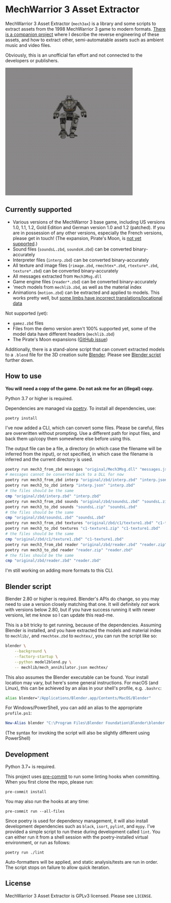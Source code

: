 # MechWarrior 3 Asset Extractor

MechWarrior 3 Asset Extractor (`mech3ax`) is a library and some scripts to extract assets from the 1998 MechWarrior 3 game to modern formats. [There is a companion project](https://github.com/tobywf/mech3re) where I describe the reverse engineering of these assets, and how to extract other, semi-automatable assets such as ambient music and video files.

Obviously, this is an unofficial fan effort and not connected to the developers or publishers.

[![The Annihilator 'Mech running](.github/mech_annihilator_run.gif)](https://imgur.com/a/H5pB1Vd)

## Currently supported

- Various versions of the MechWarror 3 base game, including US versions 1.0, 1.1, 1.2, Gold Edition and German version 1.0 and 1.2 (patched). If you are in possession of any other versions, especially the French versions, please get in touch! (The expansion, Pirate's Moon, is [not yet supported](https://github.com/tobywf/mech3ax/issues/1).)
- Sound files (`soundsL.zbd`, `soundsH.zbd`) can be converted binary-accurately
- Interpreter files (`interp.zbd`) can be converted binary-accurately
- All texture and image files (`rimage.zbd`, `rmechtex*.zbd`, `rtexture*.zbd`, `texture*.zbd`) can be converted binary-accurately
- All messages extracted from `Mech3Msg.dll`
- Game engine files (`reader*.zbd`) can be converted binary-accurately
- 'mech models from `mechlib.zbd`, as well as the material index
- Animations (`motion.zbd`) can be extracted and applied to models. This works pretty well, but [some limbs have incorrect translations/locational data](https://github.com/tobywf/mech3ax/issues/2)

Not supported (yet):

- `gamez.zbd` files
- Files from the demo version aren't 100% supported yet, some of the model data have different headers (`mechlib.zbd`)
- The Pirate's Moon expansions ([GitHub issue](https://github.com/tobywf/mech3ax/issues/1))

Additionally, there is a stand-alone script that can convert extracted models to a `.blend` file for the 3D creation suite [Blender](https://www.blender.org/). Please see [Blender script](#blender-script) further down.

## How to use

**You will need a copy of the game. Do not ask me for an (illegal) copy.**

Python 3.7 or higher is required.

Dependencies are managed via [poetry](https://python-poetry.org/). To install all dependencies, use:

```
poetry install
```

I've now added a CLI, which can convert some files. Please be careful, files are overwritten without prompting. Use a different path for input files, and back them up/copy them somewhere else before using this.

The output file can be a file, a directory (in which case the filename will be inferred from the input), or not specified, in which case the filename is inferred and the current directory is used.

```bash
poetry run mech3_from_zbd messages "original/Mech3Msg.dll" "messages.json"
# messages cannot be converted back to a DLL for now
poetry run mech3_from_zbd interp "original/zbd/interp.zbd" "interp.json"
poetry run mech3_to_zbd interp "interp.json" "interp.zbd"
# the files should be the same
cmp "original/zbd/interp.zbd" "interp.zbd"
poetry run mech3_from_zbd sounds "original/zbd/soundsL.zbd" "soundsL.zip"
poetry run mech3_to_zbd sounds "soundsL.zip" "soundsL.zbd"
# the files should be the same
cmp "original/zbd/soundsL.zbd" "soundsL.zbd"
poetry run mech3_from_zbd textures "original/zbd/c1/texture1.zbd" "c1-texture1.zip"
poetry run mech3_to_zbd textures "c1-texture1.zip" "c1-texture1.zbd"
# the files should be the same
cmp "original/zbd/c1/texture1.zbd" "c1-texture1.zbd"
poetry run mech3_from_zbd reader "original/zbd/reader.zbd" "reader.zip"
poetry run mech3_to_zbd reader "reader.zip" "reader.zbd"
# the files should be the same
cmp "original/zbd/reader.zbd" "reader.zbd"
```

I'm still working on adding more formats to this CLI.

## Blender script

Blender 2.80 or higher is required. Blender's APIs do change, so you may need to use a version closely matching that one. It will definitely *not* work with versions below 2.80, but if you have success running it with newer versions, let me know so I can update this read-me.

This is a bit tricky to get running, because of the dependencies. Assuming Blender is installed, and you have extracted the models and material index to `mechlib/`, and `rmechtex.zbd` to `mechtex/`, you can run the script like so:

```bash
blender \
    --background \
    --factory-startup \
    --python model2blend.py \
    -- mechlib/mech_annihilator.json mechtex/
```

This also assumes the Blender executable can be found. Your install location may vary, but here's some general instructions. For macOS (and Linux), this can be achieved by an alias in your shell's profile, e.g. `.bashrc`:

```bash
alias blender="/Applications/Blender.app/Contents/MacOS/Blender"
```

For Windows/PowerShell, you can add an alias to the appropriate `profile.ps1`:

```powershell
New-Alias blender "C:\Program Files\Blender Foundation\Blender\blender.exe"
```

(The syntax for invoking the script will also be slightly different using PowerShell)

## Development

Python 3.7+ is required.

This project uses [pre-commit](https://pre-commit.com/) to run some linting hooks when committing. When you first clone the repo, please run:

```
pre-commit install
```

You may also run the hooks at any time:

```
pre-commit run --all-files
```

Since poetry is used for dependency management, it will also install development dependencies such as `black`, `isort`, `pylint`, and `mypy`. I've provided a simple script to run these during development called `lint`. You can either run it from a shell session with the poetry-installed virtual environment, or run as follows:

```
poetry run ./lint
```

Auto-formatters will be applied, and static analysis/tests are run in order. The script stops on failure to allow quick iteration.

## License

MechWarrior 3 Asset Extractor is GPLv3 licensed. Please see `LICENSE`.
